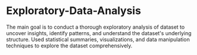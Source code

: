 # Exploratory-Data-Analysis
The main goal is to conduct a thorough exploratory analysis of dataset to uncover insights, identify patterns, and understand the dataset's underlying structure. Used statistical summaries, visualizations, and data manipulation techniques to explore the dataset comprehensively.
